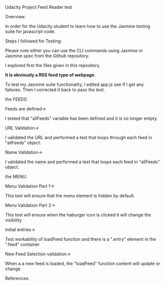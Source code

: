 Udacity Project Feed Reader test

Overview:

In order for the Udacity student to learn how to use the Jasmine testing suite for javascript code.


Steps I followed for Testing:

Please note either you can use the CLI commands using Jasmine or Jasmine spec from the Github repository.

I explored first the files given in this repository.

****It is obviously a RSS feed type of webpage.****

To test my Jasmine suite functionality, I edited app.js see if I get any failures. Then I corrected it back to pass the test.

the FEEDS:

Feeds are defined->

I tested that "allFeeds" variable has been defined and it is no longer empty.

URL Validation->

I validated the URL and performed a test that loops through each feed in "allFeeds" object.

Name Validation->

I validated the name and performed a test that loops each feed in "allFeeds" object.


the MENU:

Menu Validation Part 1->

This test will ensure that the menu element is hidden by default.

Menu Validation Part 2->

This test will ensure when the haburger icon is clicked it will change the visibility

Initial entries->

Test workability of loadFeed function and there is a ".entry" element in the ".feed" container

New Feed Selection validation->

When a a new feed is loaded, the "loadFeed" function content will update or change




















References:

<a href=https://jasmine.github.io/2.0/introduction.html>
